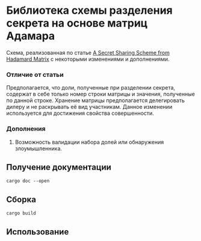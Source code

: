# Библиотека схемы разделения секрета на основе матриц Адамара

Схема, реализованная по статье <a href="https://ieeexplore.ieee.org/document/8359980">A Secret Sharing Scheme from Hadamard Matrix</a> с некоторыми изменениями и дополнениями.

### Отличие от статьи
Предполагается, что доли, полученные при разделении секрета, содержат в себе только номер строки матрицы и значения, полученные по данной строке. Хранение матрицы предполагается делегировать дилеру и не раскрывать её вид участникам. Данное изменении используется для достижения свойства совершенности.

### Дополнения
1. Возможность валидации набора долей или обнаружения злоумышленника.

## Получение документации
```
cargo doc --open
```

## Сборка
```
cargo build
```

## Использование
